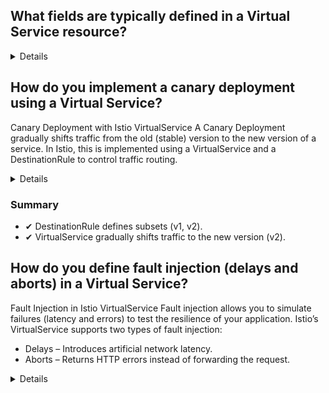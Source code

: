## What fields are typically defined in a Virtual Service resource?

<details> 
A VirtualService in Istio defines traffic routing rules for services. Key fields include:

- hosts: Specifies the target service(s).
- gateways: Determines if the VirtualService applies to a gateway or the internal mesh.
- http: Defines HTTP routing (match conditions, retries, redirects, fault injection, etc.).
- tcp & tls: Configures TCP and TLS traffic routing.
- exportTo: Controls visibility across namespaces.
- priority: Sets precedence when multiple VirtualServices match.

```yaml
apiVersion: networking.istio.io/v1beta1
kind: VirtualService
metadata:
  name: my-service
  namespace: default
spec:
  hosts:
    - my-service.default.svc.cluster.local
  gateways:
    - my-ingress-gateway
  http:
    - match:
        - uri:
            prefix: /api
      route:
        - destination:
            host: my-service.default.svc.cluster.local
            port:
              number: 8080
      retries:
        attempts: 3
        perTryTimeout: 2s
      timeout: 5s
      fault:
        abort:
          percentage:
            value: 10
          httpStatus: 500
```
</details>

## How do you implement a canary deployment using a Virtual Service?
Canary Deployment with Istio VirtualService
A Canary Deployment gradually shifts traffic from the old (stable) version to the new version of a service. In Istio, this is implemented using a VirtualService and a DestinationRule to control traffic routing.

<details>
  
### 1. Define a DestinationRule
A DestinationRule defines subsets (versions) of the service.

```yaml
apiVersion: networking.istio.io/v1beta1
kind: DestinationRule
metadata:
  name: my-service
  namespace: default
spec:
  host: my-service.default.svc.cluster.local
  subsets:
    - name: v1
      labels:
        version: v1
    - name: v2
      labels:
        version: v2
```

📌 Explanation:

- Defines two subsets (v1 and v2) based on Kubernetes labels (version: v1 and version: v2).
- This allows VirtualService to selectively send traffic to specific versions.

### 2. Configure Traffic Splitting in VirtualService
The VirtualService gradually shifts traffic from v1 to v2.

```yaml
apiVersion: networking.istio.io/v1beta1
kind: VirtualService
metadata:
  name: my-service
  namespace: default
spec:
  hosts:
    - my-service.default.svc.cluster.local
  http:
    - route:
        - destination:
            host: my-service.default.svc.cluster.local
            subset: v1
          weight: 80
        - destination:
            host: my-service.default.svc.cluster.local
            subset: v2
          weight: 20
```
</details>

### Summary
- ✔ DestinationRule defines subsets (v1, v2).
- ✔ VirtualService gradually shifts traffic to the new version (v2).

## How do you define fault injection (delays and aborts) in a Virtual Service?

Fault Injection in Istio VirtualService
Fault injection allows you to simulate failures (latency and errors) to test the resilience of your application. Istio’s VirtualService supports two types of fault injection:

- Delays – Introduces artificial network latency.
- Aborts – Returns HTTP errors instead of forwarding the request.

<details>
  ```yaml
apiVersion: networking.istio.io/v1beta1
kind: VirtualService
metadata:
  name: my-service
  namespace: default
spec:
  hosts:
    - my-service.default.svc.cluster.local
  http:
    - fault:
        delay:
          fixedDelay: 3s
          percentage:
            value: 40  # 40% requests delayed by 3s
        abort:
          httpStatus: 503
          percentage:
            value: 10  # 10% requests return HTTP 503
      route:
        - destination:
            host: my-service.default.svc.cluster.local
            subset: v1
```
</details>
